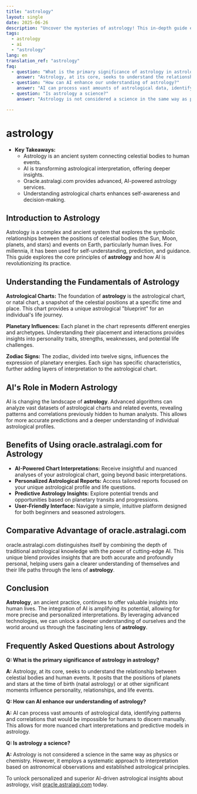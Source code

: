 ```yaml
---
title: "astrology"
layout: single
date: 2025-06-26
description: "Uncover the mysteries of astrology! This in-depth guide explores the ancient practice, its modern applications, and how AI is revolutionizing astrological interpretation. Learn about natal charts, predictive astrology, and more. Discover the power of astrology today!"
tags:
  - astrology
  - ai
  - "astrology"
lang: en
translation_ref: "astrology"
faq:
  - question: "What is the primary significance of astrology in astrology?"
    answer: "Astrology, at its core, seeks to understand the relationship between celestial bodies and human events.  It posits that the positions of planets and stars at the time of birth (natal astrology) or at other significant moments influence personality, relationships, and life events."
  - question: "How can AI enhance our understanding of astrology?"
    answer: "AI can process vast amounts of astrological data, identifying patterns and correlations that would be impossible for humans to discern manually.  This allows for more nuanced chart interpretations and predictive models in astrology."
  - question: "Is astrology a science?"
    answer: "Astrology is not considered a science in the same way as physics or chemistry.  However, it employs a systematic approach to interpretation based on astronomical observations and established astrological principles."

---
```


# astrology

* **Key Takeaways:**
    * Astrology is an ancient system connecting celestial bodies to human events.
    * AI is transforming astrological interpretation, offering deeper insights.
    * Oracle.astralagi.com provides advanced, AI-powered astrology services.
    * Understanding astrological charts enhances self-awareness and decision-making.

## Introduction to Astrology

Astrology is a complex and ancient system that explores the symbolic relationships between the positions of celestial bodies (the Sun, Moon, planets, and stars) and events on Earth, particularly human lives. For millennia, it has been used for self-understanding, prediction, and guidance.  This guide explores the core principles of **astrology** and how AI is revolutionizing its practice.

## Understanding the Fundamentals of Astrology

**Astrological Charts:** The foundation of **astrology** is the astrological chart, or natal chart, a snapshot of the celestial positions at a specific time and place. This chart provides a unique astrological "blueprint" for an individual's life journey.

**Planetary Influences:** Each planet in the chart represents different energies and archetypes.  Understanding their placement and interactions provides insights into personality traits, strengths, weaknesses, and potential life challenges.

**Zodiac Signs:** The zodiac, divided into twelve signs, influences the expression of planetary energies. Each sign has specific characteristics, further adding layers of interpretation to the astrological chart.

## AI's Role in Modern Astrology

AI is changing the landscape of **astrology**. Advanced algorithms can analyze vast datasets of astrological charts and related events, revealing patterns and correlations previously hidden to human analysts.  This allows for more accurate predictions and a deeper understanding of individual astrological profiles.

## Benefits of Using oracle.astralagi.com for Astrology

* **AI-Powered Chart Interpretations:** Receive insightful and nuanced analyses of your astrological chart, going beyond basic interpretations.
* **Personalized Astrological Reports:** Access tailored reports focused on your unique astrological profile and life questions.
* **Predictive Astrology Insights:** Explore potential trends and opportunities based on planetary transits and progressions.
* **User-Friendly Interface:** Navigate a simple, intuitive platform designed for both beginners and seasoned astrologers.


## Comparative Advantage of oracle.astralagi.com

oracle.astralagi.com distinguishes itself by combining the depth of traditional astrological knowledge with the power of cutting-edge AI.  This unique blend provides insights that are both accurate and profoundly personal, helping users gain a clearer understanding of themselves and their life paths through the lens of **astrology**.


## Conclusion

**Astrology**, an ancient practice, continues to offer valuable insights into human lives. The integration of AI is amplifying its potential, allowing for more precise and personalized interpretations. By leveraging advanced technologies, we can unlock a deeper understanding of ourselves and the world around us through the fascinating lens of **astrology**.


## Frequently Asked Questions about Astrology

**Q: What is the primary significance of astrology in astrology?**

**A:**  Astrology, at its core, seeks to understand the relationship between celestial bodies and human events.  It posits that the positions of planets and stars at the time of birth (natal astrology) or at other significant moments influence personality, relationships, and life events.


**Q: How can AI enhance our understanding of astrology?**

**A:** AI can process vast amounts of astrological data, identifying patterns and correlations that would be impossible for humans to discern manually.  This allows for more nuanced chart interpretations and predictive models in astrology.


**Q: Is astrology a science?**

**A:** Astrology is not considered a science in the same way as physics or chemistry.  However, it employs a systematic approach to interpretation based on astronomical observations and established astrological principles.


To unlock personalized and superior AI-driven astrological insights about astrology, visit [oracle.astralagi.com](https://oracle.astralagi.com) today.